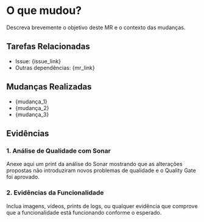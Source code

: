 # O que mudou?

Descreva brevemente o objetivo deste MR e o contexto das mudanças.

## Tarefas Relacionadas

* Issue: {issue_link}
* Outras dependências: {mr_link}

## Mudanças Realizadas

* {mudança_1}
* {mudança_2}
* {mudança_3}

## Evidências

### 1. Análise de Qualidade com Sonar

Anexe aqui um print da análise do Sonar mostrando que as alterações
propostas não introduziram novos problemas de qualidade e o Quality Gate foi aprovado.

### 2. Evidências da Funcionalidade

Inclua imagens, vídeos, prints de logs, ou qualquer evidência que comprove que a funcionalidade está funcionando conforme o esperado.
